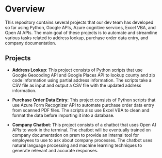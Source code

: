 # Overview

This repository contains several projects that our dev team has developed so far using Python, Google APIs, Azure cognitive services, Excel VBA, and Open AI APIs.
The main goal of these projects is to automate and streamline various tasks related to address lookup, purchase order data entry, and company documentation.

## Projects

- **Address Lookup**: This project consists of Python scripts that use Google Geocoding API and Google Places API to lookup county and zip code information using partial address information. The scripts take a CSV file as input and output a CSV file with the updated address information.

- **Purchase Order Data Entry**: This project consists of Python scripts that use Azure Form Recognizer API to automate purchase order data entry from scanned PDF files. The scripts also use Excel VBA to clean and format the data before importing it into a database.

- **Company Chatbot**: This project consists of a chatbot that uses Open AI APIs to work in the terminal. The chatbot will be eventually trained on company documentation on prem to provide an internal tool for employees to use to ask about company processes. The chatbot uses natural language processing and machine learning techniques to generate relevant and accurate responses.
